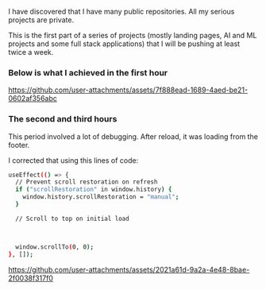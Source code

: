 I have discovered that I have many public repositories. All my serious projects are private.

This is the first part of a series of projects (mostly landing pages, AI and ML projects and some full stack applications) that I will be pushing at least twice a week.


### Below is what I achieved in the first hour

https://github.com/user-attachments/assets/7f888ead-1689-4aed-be21-0602af356abc

### The second and third hours

This period involved a lot of debugging. After reload, it was loading from the footer.

I corrected that using this lines of code:

```bash
useEffect(() => {
  // Prevent scroll restoration on refresh
  if ("scrollRestoration" in window.history) {
    window.history.scrollRestoration = "manual";
  }

  // Scroll to top on initial load



  window.scrollTo(0, 0);
}, []);

```
https://github.com/user-attachments/assets/2021a61d-9a2a-4e48-8bae-2f0038f317f0


